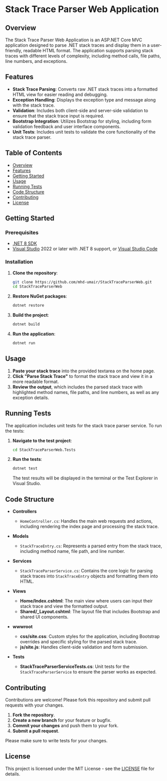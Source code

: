 ﻿# Stack Trace Parser Web Application

## Overview

The Stack Trace Parser Web Application is an ASP.NET Core MVC application designed to parse .NET stack traces and display them in a user-friendly, readable HTML format. The application supports parsing stack traces with different levels of complexity, including method calls, file paths, line numbers, and exceptions.

## Features

- **Stack Trace Parsing**: Converts raw .NET stack traces into a formatted HTML view for easier reading and debugging.
- **Exception Handling**: Displays the exception type and message along with the stack trace.
- **Validation**: Includes both client-side and server-side validation to ensure that the stack trace input is required.
- **Bootstrap Integration**: Utilizes Bootstrap for styling, including form validation feedback and user interface components.
- **Unit Tests**: Includes unit tests to validate the core functionality of the stack trace parser.

## Table of Contents

- [Overview](#overview)
- [Features](#features)
- [Getting Started](#getting-started)
- [Usage](#usage)
- [Running Tests](#running-tests)
- [Code Structure](#code-structure)
- [Contributing](#contributing)
- [License](#license)

## Getting Started

### Prerequisites

- [.NET 8 SDK](https://dotnet.microsoft.com/download/dotnet/8.0)
- [Visual Studio](https://visualstudio.microsoft.com/) 2022 or later with .NET 8 support, or [Visual Studio Code](https://code.visualstudio.com/)

### Installation

1. **Clone the repository**:

    ```bash
    git clone https://github.com/mhd-umair/StackTraceParserWeb.git
    cd StackTraceParserWeb
    ```

2. **Restore NuGet packages**:

    ```bash
    dotnet restore
    ```

3. **Build the project**:

    ```bash
    dotnet build
    ```

4. **Run the application**:

    ```bash
    dotnet run
    ```


## Usage

1. **Paste your stack trace** into the provided textarea on the home page.
2. **Click "Parse Stack Trace"** to format the stack trace and view it in a more readable format.
3. **Review the output**, which includes the parsed stack trace with highlighted method names, file paths, and line numbers, as well as any exception details.

## Running Tests

The application includes unit tests for the stack trace parser service. To run the tests:

1. **Navigate to the test project**:

    ```bash
    cd StackTraceParserWeb.Tests
    ```

2. **Run the tests**:

    ```bash
    dotnet test
    ```

   The test results will be displayed in the terminal or the Test Explorer in Visual Studio.

## Code Structure

- **Controllers**
  - `HomeController.cs`: Handles the main web requests and actions, including rendering the index page and processing the stack trace.

- **Models**
  - `StackTraceEntry.cs`: Represents a parsed entry from the stack trace, including method name, file path, and line number.

- **Services**
  - `StackTraceParserService.cs`: Contains the core logic for parsing stack traces into `StackTraceEntry` objects and formatting them into HTML.

- **Views**
  - **Home/Index.cshtml**: The main view where users can input their stack trace and view the formatted output.
  - **Shared/_Layout.cshtml**: The layout file that includes Bootstrap and shared UI components.

- **wwwroot**
  - **css/site.css**: Custom styles for the application, including Bootstrap overrides and specific styling for the parsed stack trace.
  - **js/site.js**: Handles client-side validation and form submission.

- **Tests**
  - **StackTraceParserServiceTests.cs**: Unit tests for the `StackTraceParserService` to ensure the parser works as expected.

## Contributing

Contributions are welcome! Please fork this repository and submit pull requests with your changes.

1. **Fork the repository**.
2. **Create a new branch** for your feature or bugfix.
3. **Commit your changes** and push them to your fork.
4. **Submit a pull request**.

Please make sure to write tests for your changes.

## License

This project is licensed under the MIT License - see the [LICENSE](LICENSE) file for details.
